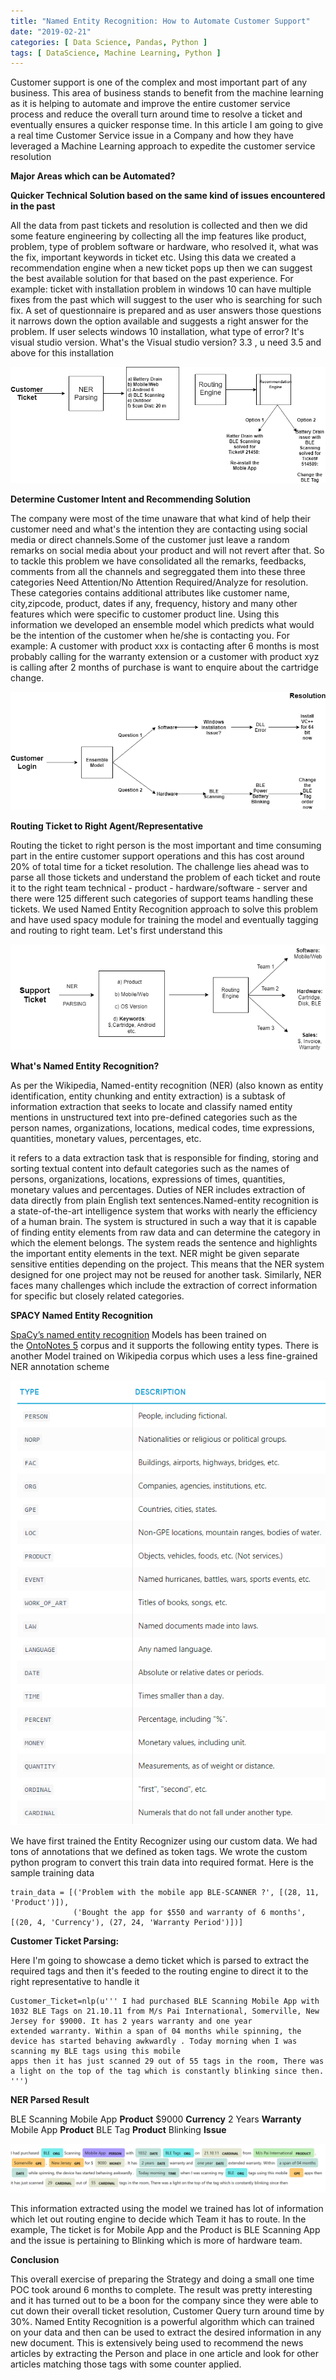 ```yaml
---
title: "Named Entity Recognition: How to Automate Customer Support"
date: "2019-02-21"
categories: [ Data Science, Pandas, Python ]
tags: [ DataScience, Machine Learning, Python ]
---
```


Customer support is one of the complex and most important part of any business. This area of business stands to benefit from the machine learning as it is helping to automate and improve the entire customer service process and reduce the overall turn around time to resolve a ticket and eventually ensures a quicker response time. In this article I am going to give a real time Customer Service issue in a Company and how they have leveraged a Machine Learning approach to expedite the customer service resolution

**Major Areas which can be Automated?**

**Quicker Technical Solution based on the same kind of issues encountered in the past**

All the data from past tickets and resolution is collected and then we did some feature engineering by collecting all the imp features like product, problem, type of problem software or hardware, who resolved it, what was the fix, important keywords in ticket etc. Using this data we created a recommendation engine when a new ticket pops up then we can suggest the best available solution for that based on the past experience. For example: ticket with installation problem in windows 10 can have multiple fixes from the past which will suggest to the user who is searching for such fix. A set of questionnaire is prepared and as user answers those questions it narrows down the option available and suggests a right answer for the problem. If user selects windows 10 installation, what type of error? It's visual studio version. What's the Visual studio version? 3.3 , u need 3.5 and above for this installation

![](/images/2019/02/recommendation_engine.png)

**Determine Customer Intent and Recommending Solution**

The company were most of the time unaware that what kind of help their customer need and what's the intention they are contacting using social media or direct channels.Some of the customer just leave a random remarks on social media about your product and will not revert after that. So to tackle this problem we have consolidated all the remarks, feedbacks, comments from all the channels and segreggated them into these three categories Need Attention/No Attention Required/Analyze for resolution. These categories contains additional attributes like customer name, city,zipcode, product, dates if any, frequency, history and many other features which were specific to customer product line. Using this information we developed an ensemble model which predicts what would be the intention of the customer when he/she is contacting you. For example: A customer with product xxx is contacting after 6 months is most probably calling for the warranty extension or a customer with product xyz is calling after 2 months of purchase is want to enquire about the cartridge change.

![](/images/2019/02/ensemble_model.png)

**Routing Ticket to Right Agent/Representative**

Routing the ticket to right person is the most important and time consuming part in the entire customer support operations and this has cost around 20% of total time for a ticket resolution. The challenge lies ahead was to parse all those tickets and understand the problem of each ticket and route it to the right team technical - product - hardware/software - server and there were 125 different such categories of support teams handling these tickets. We used Named Entity Recognition approach to solve this problem and have used spacy module for training the model and eventually tagging and routing to right team. Let's first understand this

![](/images/2019/02/Routing.png)

**What's Named Entity Recognition?**

As per the Wikipedia, Named-entity recognition (NER) (also known as entity identification, entity chunking and entity extraction) is a subtask of information extraction that seeks to locate and classify named entity mentions in unstructured text into pre-defined categories such as the person names, organizations, locations, medical codes, time expressions, quantities, monetary values, percentages, etc.

it refers to a data extraction task that is responsible for finding, storing and sorting textual content into default categories such as the names of persons, organizations, locations, expressions of times, quantities, monetary values and percentages. Duties of NER includes extraction of data directly from plain English text sentences.Named-entity recognition is a state-of-the-art intelligence system that works with nearly the efficiency of a human brain. The system is structured in such a way that it is capable of finding entity elements from raw data and can determine the category in which the element belongs. The system reads the sentence and highlights the important entity elements in the text. NER might be given separate sensitive entities depending on the project. This means that the NER system designed for one project may not be reused for another task. Similarly, NER faces many challenges which include the extraction of correct information for specific but closely related categories.

**SPACY Named Entity Recognition**

[SpaCy’s named entity recognition](https://spacy.io/api/annotation#section-named-entities) Models has been trained on the [OntoNotes 5](https://catalog.ldc.upenn.edu/ldc2013t19) corpus and it supports the following entity types.
There is another Model trained on Wikipedia corpus which uses a less fine-grained NER annotation scheme

![](/images/2019/02/image-19.png)

We have first trained the Entity Recognizer using our custom data. We had tons of annotations that we defined as token tags. We wrote the custom python program to convert this train data into required format. Here is the sample training data

```
train_data = [('Problem with the mobile app BLE-SCANNER ?', [(28, 11, 'Product')]),
              ('Bought the app for $550 and warranty of 6 months', [(20, 4, 'Currency'), (27, 24, 'Warranty Period')])]
```

**Customer Ticket Parsing:**

Here I'm going to showcase a demo ticket which is parsed to extract the required tags and then it's feeded to the routing engine to direct it to the right representative to handle it

```
Customer_Ticket=nlp(u''' I had purchased BLE Scanning Mobile App with 1032 BLE Tags on 21.10.11 from M/s Pai International, Somerville, New Jersey for $9000. It has 2 years warranty and one year
extended warranty. Within a span of 04 months while spinning, the device has started behaving awkwardly . Today morning when I was scanning my BLE tags using this mobile
apps then it has just scanned 29 out of 55 tags in the room, There was a light on the top of the tag which is constantly blinking since then. ''')
```

**NER Parsed Result**

BLE Scanning Mobile App **Product**
$9000 **Currency**
2 Years **Warranty**
Mobile App **Product**
BLE Tag **Product**
Blinking **Issue**

![](/images/2019/02/image-20.png)

This information extracted using the model we trained has lot of information which let out routing engine to decide which Team it has to route. In the example, The ticket is for Mobile App and the Product is BLE Scanning App and the issue is pertaining to Blinking which is more of hardware team.

**Conclusion**

This overall exercise of preparing the Strategy and doing a small one time POC took around 6 months to complete. The result was pretty interesting and it has turned out to be a boon for the company since they were able to cut down their overall ticket resolution, Customer Query turn around time by 30%. Named Entity Recognition is a powerful algorithm which can trained on your data and then can be used to extract the desired information in any new document. This is extensively being used to recommend the news articles by extracting the Person and place in one article and look for other articles matching those tags with some counter applied.

